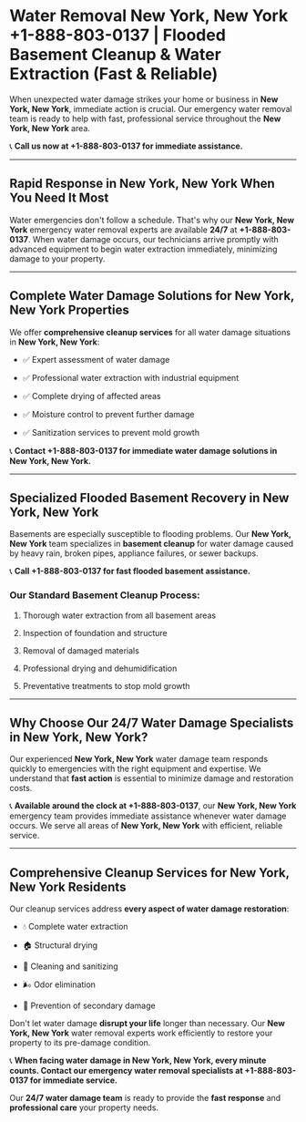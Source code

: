 # Water Removal New York, New York +1-888-803-0137 | Flooded Basement Cleanup & Water Extraction (Fast & Reliable)

When unexpected water damage strikes your home or business in **New York, New York**, immediate action is crucial. Our emergency water removal team is ready to help with fast, professional service throughout the **New York, New York** area. 

📞 **Call us now at +1-888-803-0137 for immediate assistance.**

---

## Rapid Response in New York, New York When You Need It Most

Water emergencies don't follow a schedule. That's why our **New York, New York** emergency water removal experts are available **24/7** at **+1-888-803-0137**. When water damage occurs, our technicians arrive promptly with advanced equipment to begin water extraction immediately, minimizing damage to your property.

---

## Complete Water Damage Solutions for New York, New York Properties

We offer **comprehensive cleanup services** for all water damage situations in **New York, New York**:

- ✅ Expert assessment of water damage  
- ✅ Professional water extraction with industrial equipment  
- ✅ Complete drying of affected areas  
- ✅ Moisture control to prevent further damage  
- ✅ Sanitization services to prevent mold growth  

📞 **Contact +1-888-803-0137 for immediate water damage solutions in New York, New York.**

---

## Specialized Flooded Basement Recovery in New York, New York

Basements are especially susceptible to flooding problems. Our **New York, New York** team specializes in **basement cleanup** for water damage caused by heavy rain, broken pipes, appliance failures, or sewer backups. 

📞 **Call +1-888-803-0137 for fast flooded basement assistance.**

### Our Standard Basement Cleanup Process:
1. Thorough water extraction from all basement areas  
2. Inspection of foundation and structure  
3. Removal of damaged materials  
4. Professional drying and dehumidification  
5. Preventative treatments to stop mold growth  

---

## Why Choose Our 24/7 Water Damage Specialists in New York, New York?

Our experienced **New York, New York** water damage team responds quickly to emergencies with the right equipment and expertise. We understand that **fast action** is essential to minimize damage and restoration costs.

📞 **Available around the clock at +1-888-803-0137**, our **New York, New York** emergency team provides immediate assistance whenever water damage occurs. We serve all areas of **New York, New York** with efficient, reliable service.

---

## Comprehensive Cleanup Services for New York, New York Residents

Our cleanup services address **every aspect of water damage restoration**:

- 💧 Complete water extraction  
- 🏠 Structural drying  
- 🧼 Cleaning and sanitizing  
- 🌬️ Odor elimination  
- 🚫 Prevention of secondary damage  

Don't let water damage **disrupt your life** longer than necessary. Our **New York, New York** water removal experts work efficiently to restore your property to its pre-damage condition.

📞 **When facing water damage in New York, New York, every minute counts. Contact our emergency water removal specialists at +1-888-803-0137 for immediate service.**

Our **24/7 water damage team** is ready to provide the **fast response** and **professional care** your property needs.